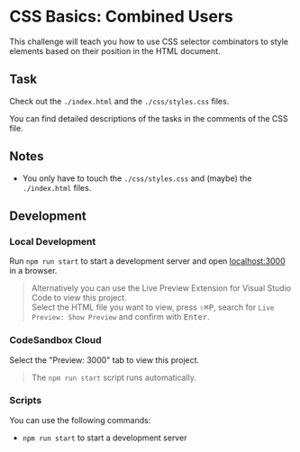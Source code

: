 # CSS Basics: Combined Users

This challenge will teach you how to use CSS selector combinators to style elements based on their position in the HTML document.

## Task

Check out the `./index.html` and the `./css/styles.css` files.

You can find detailed descriptions of the tasks in the comments of the CSS file.

## Notes

- You only have to touch the `./css/styles.css` and (maybe) the `./index.html` files.

## Development

### Local Development

Run `npm run start` to start a development server and open [localhost:3000](http://localhost:3000) in a browser.

> Alternatively you can use the Live Preview Extension for Visual Studio Code to view this project.  
> Select the HTML file you want to view, press <kbd>⇧</kbd><kbd>⌘</kbd><kbd>P</kbd>, search for `Live Preview: Show Preview` and confirm with <kbd>Enter</kbd>.

### CodeSandbox Cloud

Select the "Preview: 3000" tab to view this project.

> The `npm run start` script runs automatically.

### Scripts

You can use the following commands:

- `npm run start` to start a development server
